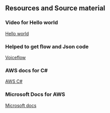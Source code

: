 ## Resources and Source material

### Video for Hello world
[Hello world](https://youtu.be/1pvR4aqwGhg)

### Helped to get flow and Json code
[Voiceflow](https://www.voiceflow.com/)

### AWS docs for C#
[AWS C#](https://docs.aws.amazon.com/lambda/latest/dg/lambda-csharp.html)

### Microsoft Docs for AWS
[Microsoft docs](https://docs.microsoft.com/en-us/archive/blogs/appconsult/build-your-first-alexa-skill-with-alexa-net-and-azure-functions-the-basics)
